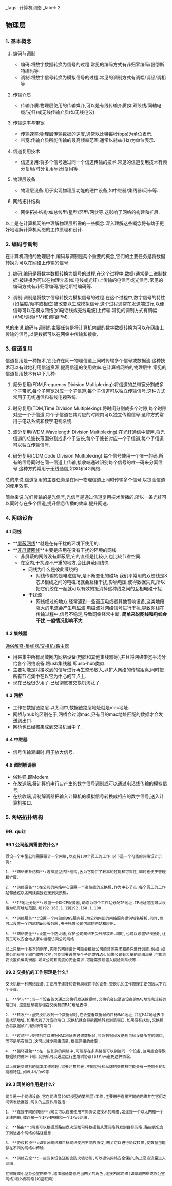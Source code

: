 _tags: 计算机网络
_label: 2

## 物理层
### 1. 基本概念

1. 编码与调制
    - 编码:将数字数据转换为信号的过程.常见的编码方式有非归零编码/曼彻斯特编码等.
    - 调制:将数字信号转换为模拟信号的过程.常见的调制方式有调幅/调频/调相等.

3. 传输介质
    - 传输介质:物理层使用的传输媒介,可以是有线传输介质(如双绞线/同轴电缆/光纤)或无线传输介质(如无线电波).

4. 传输速率与带宽
    - 传输速率:物理层传输数据的速度,通常以比特每秒(bps)为单位表示.
    - 带宽:传输介质所能传输的最高频率范围,通常以赫兹(Hz)为单位表示.

5. 信道复用技术
    - 信道复用:将多个信号通过同一个信道传输的技术.常见的信道复用技术有频分复用/时分复用/码分复用等.

6. 物理层设备
    - 物理层设备:用于实现物理层功能的硬件设备,如中继器/集线器/网卡等.

7. 网络拓扑结构
    - 网络拓扑结构:如总线型/星型/环型/网状等.这影响了网络的构建和扩展.

以上是在计算机网络中理解物理层所需的一些概念.深入理解这些概念将有助于更好地理解计算机网络的工作原理和设计.

### 2. 编码与调制
在计算机网络的物理层中,编码与调制是两个重要的概念,它们的主要任务是将数据转换为可以在网络上传输的信号.

1. 编码:编码是将数字数据转换为信号的过程.在这个过程中,数据(通常是二进制数据)被转换为可以在物理介质(如电线或光纤)上传输的电信号或光信号.常见的编码方式有非归零编码/曼彻斯特编码等.

2. 调制:调制是将数字信号转换为模拟信号的过程.在这个过程中,数字信号的特性(如幅度/频率或相位)被改变以生成模拟信号.这个过程通常在发送端进行,以便信号可以在模拟网络(如电话线或无线电波)上传输.常见的调制方式有调幅(AM)/调频(FM)和调相(PM).

总的来说,编码与调制的主要任务是将计算机内部的数字数据转换为可以在网络上传输的信号,以便数据可以在网络中传输和接收.

### 3. 信道复用
信道复用是一种技术,它允许在同一物理信道上同时传输多个信号或数据流.这种技术可以有效地利用信道资源,提高信道的使用效率.在计算机网络的物理层中,常见的信道复用技术有以下几种:

1. 频分复用(FDM,Frequency Division Multiplexing):将信道的总带宽分割成多个子带宽,每个子带宽对应一个子信道,每个子信道可以独立传输信号.这种方式常用于无线通信和有线电视系统.

2. 时分复用(TDM,Time Division Multiplexing):将时间分割成多个时隙,每个时隙对应一个子信道,每个子信道在其对应的时隙内可以独立传输信号.这种方式常用于电话系统和数字电视系统.

3. 波分复用(WDM,Wavelength Division Multiplexing):在光纤通信中使用,将光信道的总波长范围分割成多个子波长,每个子波长对应一个子信道,每个子信道可以独立传输信号.

4. 码分复用(CDM,Code Division Multiplexing):每个信号使用一个唯一的码,所有的信号同时在同一信道上传输,接收端通过识别每个信号的唯一码来分离信号.这种方式常用于无线通信,如3G和4G网络.

总的来说,信道复用的主要任务是在同一物理信道上同时传输多个信号,以提高信道的使用效率.

简单来说,光纤传输的是光信号,光信号是通过信道复用技术传播的.所以一条光纤可以同时存在多个信道,提升信息传播的效率,提升网速.

### 4. 网络设备

#### 4.1 网线

* **[屏蔽网线](https://link.jianshu.com/?t=http://www.enri-link.cn/Cable.html)**就是在有干扰的环境下使用的. 
* **[非屏蔽网线](https://link.jianshu.com/?t=http://www.enri-link.cn/Cable.html)**主要是应用在没有干扰的环境的网线
  * 非屏蔽的网线没有屏蔽层,它的直径是比较小,也比较节省空间.
  * 在室内,干扰源不严重的地方,会比屏蔽网线快.
    * 网线为什么是彼此缠绕的
      * 网线传输的是电磁信号,是不断变化的磁场.我们平常用的双绞线是8芯,8根线之间的电磁场就会互相干扰,影响电压,使得数据失真,所以把它们绞在一起就可以有效的抵消掉这种线之间的互相电磁干扰. 
    * 干扰源
      * 网线经过的地方,经常遇到一些高压电或者其他音响设备,这类地段强大的电流会产生电磁波.电磁波对网络信号进行干扰,导致网线在传输过程中,信号不稳定,导致网络经常中断. **简单来说网线和电线会干扰.一般情况影响不大**

#### 4.2 集线器

[通俗解释-集线器/交换机/路由器](https://blog.csdn.net/GoGleTech/article/details/80519510)

* 用来集中所有局域网内网络设备(电脑和其他集线器等),并且将网络带宽平均分给各个网络设备.跟usb集线器,即usb-hub类似.
* 主要功能是对接收到的信号进行再生整形放大,以扩大网络的传输距离,同时把所有节点集中在以它为中心的节点上. 
* 现在已经很少用了.已经彻底被交换机淘汰了.

#### 4.3 网桥

- 工作在数据链路层.以太网中,数据链路层地址就是mac地址.
- 网桥与hub的区别在于,网桥会过滤mac,只有目的mac地址匹配的数据才会发送到出口.
- 网桥也已经被集成到交换机当中了.

#### 4.4 中继器

* 信号传输衰竭时,用于放大信号.

#### 4.5 调制解调器

* 俗称猫,即Modem.
* 在发送端,将计算机串行口产生的数字信号调制成可以通过电话线传输的模拟信号;
* 在接收端,调制解调器把输入计算机的模拟信号转换成相应的数字信号,送入计算机接口.

### 5. 网络拓扑结构

### 99. quiz

#### 99.1 公司组网需要做什么?
    假设一个中型公司需要设计一个网络,以支持100个员工的工作.以下是一个可能的网络设计示例:

    1. **网络拓扑结构**:选择星型拓扑结构,因为它提供了较高的性能和可靠性,同时也便于管理和扩展.

    2. **网络设备**:在公司的网络中心设置一个高性能的交换机,作为中心节点.每个员工的工作站都通过以太网线直接连接到交换机.

    3. **IP地址分配**:设置一个DHCP服务器,动态为每个工作站分配IP地址.IP地址范围可以设置为私有地址范围,如192.168.1.1到192.168.1.100.

    4. **网络服务**:设置一个内部的DNS服务器,为公司内部的网络服务提供域名解析.同时,也可以设置一个内部的Web服务器,用于托管公司内部的网站和应用.

    5. **网络安全**:设置一个防火墙,保护公司网络不受外部攻击.同时,也可以设置VPN服务,让员工可以安全地从家中远程访问公司网络.

    以上只是一个基本的例子,实际的网络设计可能会根据公司的具体需求和条件进行调整.例如,如果公司有多个部门或办公室,可能需要设置多个子网或VLAN.如果公司有大量的网络流量,可能需要设置负载均衡器.如果公司有高度的安全需求,可能需要设置入侵检测系统等.

#### 99.2 交换机的工作原理是什么?
    交换机是一种网络设备,主要用于连接和管理局域网中的设备.交换机的工作原理主要包括以下几个步骤:

    1. **学习**:当一个设备首次通过交换机发送数据时,交换机会记录该设备的MAC地址和连接的端口号.这些信息被存储在交换机的MAC地址表中.

    2. **转发**:当交换机收到一个数据帧时,它会查看数据帧的目标MAC地址,并在MAC地址表中查找该地址.如果找到了对应的端口,交换机就会将数据帧转发到该端口.如果没有找到,交换机会将数据帧广播到所有端口.

    3. **过滤**:交换机可以根据MAC地址表过滤数据帧,只将数据帧发送到目标设备所在的端口,而不是所有端口.这可以减少网络流量,提高网络的效率.

    4. **循环避免**:在一些复杂的网络中,可能存在多条路径可以到达同一个设备,这可能会导致数据帧的循环传输.交换机可以通过运行生成树协议(STP)来避免这种情况.

    以上就是交换机的基本工作原理.需要注意的是,不同型号和品牌的交换机可能会有一些额外的功能和特性,如VLAN/QoS等.

#### 99.3 网关的作用是什么?
    网关是一个网络设备,它在网络层(OSI模型的第三层)工作,主要用于连接不同的网络并在它们之间转发数据包.网关的主要作用包括:

    1. **连接不同的网络**:网关可以连接使用不同协议或技术的网络,如连接一个以太网和一个无线网络,或连接一个IPv4网络和一个IPv6网络.

    2. **路由**:网关可以根据其路由表决定如何将数据包从源网络转发到目标网络.路由表包含了到达各个网络的路径信息.

    3. **协议转换**:如果源网络和目标网络使用不同的协议,网关可以进行协议转换,使数据包能够在不同的网络中传输.

    4. **网络安全**:一些网关设备还包含防火墙功能,可以提供网络安全保护,防止恶意流量进入网络.

    在家庭或小型办公室网络中,路由器通常也充当网关的角色,连接内部网络(如家庭网络或办公室网络)和外部网络(如互联网).

